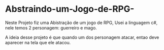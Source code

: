 # Abstraindo-um-Jogo-de-RPG-

Neste Projeto fiz uma Abistração de um jogo de RPG, Usei a linguagem c#, nele temos 2 personagem: 
guerreiro e mago.

A ideia desse projeto é que quando um dos personagem atacar, entao deve aparecer na tela que ele atacou.
